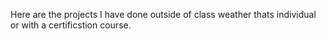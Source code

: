 Here are the projects I have done outside of class weather thats individual or with a certificstion course.
